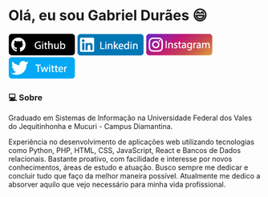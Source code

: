 # Olá, eu sou Gabriel Durães :smile:

[![github](https://raw.githubusercontent.com/goduraes/goduraes/master/img/git.png)](https://www.instagram.com/goduraes/)
[![linkedin](https://raw.githubusercontent.com/goduraes/goduraes/master/img/linkedin.png)](https://www.instagram.com/goduraes/)
[![Instagram](https://raw.githubusercontent.com/goduraes/goduraes/master/img/insta.png)](https://www.instagram.com/goduraes/)
[![twitter](https://raw.githubusercontent.com/goduraes/goduraes/master/img/twitter.png)](https://www.instagram.com/goduraes/)

### :computer: Sobre 

Graduado em Sistemas de Informação na Universidade Federal dos Vales do Jequitinhonha e Mucuri - Campus Diamantina.

Experiência no desenvolvimento de aplicações web utilizando tecnologias como Python, PHP, HTML, CSS, JavaScript, React e 
Bancos de Dados relacionais. Bastante proativo, com facilidade e interesse por novos conhecimentos, áreas de estudo e 
atuação. Busco sempre me dedicar e concluir tudo que faço da melhor maneira possível. Atualmente me dedico a absorver 
aquilo que vejo necessário para minha vida profissional.